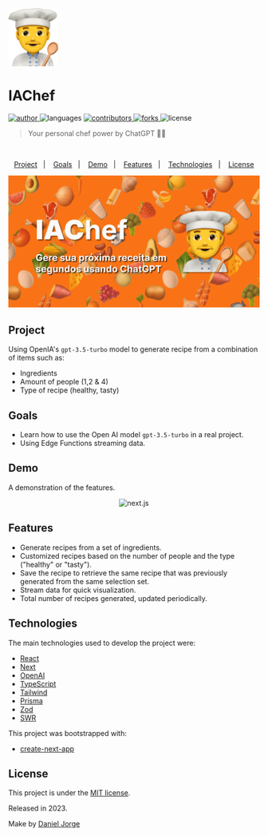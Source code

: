 <div align="left">
    <img
      alt="Chef"
      title="Chef"
      src=".github/chef.webp"
      width="100px" />
</div>

<h1 align="left">IAChef</h1>

<p align="left">
   <a href="https://github.com/danieljpgo">
      <img
        alt="author"
        src="https://img.shields.io/badge/author-danieljpgo-f97316?labelColor=ffffff"
      />
   </a>
   <img
      alt="languages"
      src="https://img.shields.io/github/languages/count/danieljpgo/iachef?color=ffffff&color=f97316"
   />
   <a href="https://github.com/danieljpgo/iachef/graphs/contributors">
      <img
        alt="contributors"
        src="https://img.shields.io/github/stars/danieljpgo/iachef?color=ffffff&color=f97316"/>
   </a>
    <a href="https://github.com/danieljpgo/iachef/network/members">
      <img
         alt="forks"
         src="https://img.shields.io/github/forks/danieljpgo/iachef?color=ffffff&color=f97316"/>
   </a>
   <img alt="license" src="https://img.shields.io/badge/license-MIT-f97316?labelColor=ffffff">
</p>

> Your personal chef power by ChatGPT 👨‍🍳

&nbsp;

<p align="center">
   <a href="#project">Project</a>&nbsp;&nbsp;&nbsp;|&nbsp;&nbsp;&nbsp;
   <a href="#goals">Goals</a>&nbsp;&nbsp;&nbsp;|&nbsp;&nbsp;&nbsp;
   <a href="#demo">Demo</a>&nbsp;&nbsp;&nbsp;|&nbsp;&nbsp;&nbsp;
   <a href="#features">Features</a>&nbsp;&nbsp;&nbsp;|&nbsp;&nbsp;&nbsp;
   <a href="#technologies">Technologies</a>&nbsp;&nbsp;&nbsp;|&nbsp;&nbsp;&nbsp;
   <a href="#license">License</a>
</p>

<div align="center">
   <img
      alt="another todo list"
      title="another todo list"
      src="/public/og.png"
      width="740px" />
</div>

## Project

Using OpenIA's `gpt-3.5-turbo` model to generate recipe from a combination of items such as:

- Ingredients
- Amount of people (1,2 & 4)
- Type of recipe (healthy, tasty)

## Goals

- Learn how to use the Open AI model `gpt-3.5-turbo` in a real project.
- Using Edge Functions streaming data.

## Demo

A demonstration of the features.

<div align="center">
    <img
      alt="next.js"
      title="next.js"
      src=".github/demo.gif"
      width="600px" />
</div>

## Features

- Generate recipes from a set of ingredients.
- Customized recipes based on the number of people and the type ("healthy" or "tasty").
- Save the recipe to retrieve the same recipe that was previously generated from the same selection set.
- Stream data for quick visualization.
- Total number of recipes generated, updated periodically.

## Technologies

The main technologies used to develop the project were:

- [React](https://reactjs.org/)
- [Next](https://nextjs.org/)
- [OpenAI](https://platform.openai.com/docs/introduction)
- [TypeScript](https://www.typescriptlang.org/)
- [Tailwind](https://tailwindcss.com/)
- [Prisma](https://www.prisma.io/)
- [Zod](https://zod.dev/)
- [SWR](https://swr.vercel.app/)

This project was bootstrapped with:

- [create-next-app](https://nextjs.org/docs/api-reference/create-next-app)

## License

This project is under the [MIT license](https://github.com/danieljpgo/iachef/blob/master/LICENSE).

<div>Released in 2023.</div>

Make by [Daniel Jorge](https://github.com/danieljpgo)
